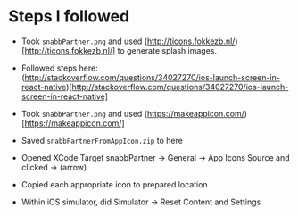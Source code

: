 # Steps I followed

* Took `snabbPartner.png` and used
  (http://ticons.fokkezb.nl/)[http://ticons.fokkezb.nl/] to generate
  splash images.

* Followed steps here:
  (http://stackoverflow.com/questions/34027270/ios-launch-screen-in-react-native)[http://stackoverflow.com/questions/34027270/ios-launch-screen-in-react-native]

* Took `snabbPartner.png` and used
  (https://makeappicon.com/)[https://makeappicon.com/]

* Saved `snabbPartnerFromAppIcon.zip` to here

* Opened XCode Target snabbPartner -> General -> App Icons Source and
  clicked -> (arrow)

* Copied each appropriate icon to prepared location

* Within iOS simulator, did Simulator -> Reset Content and Settings
